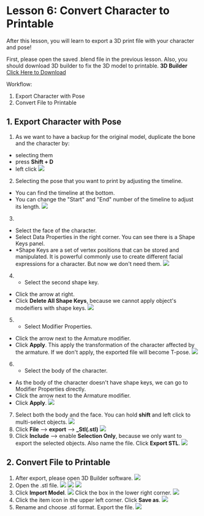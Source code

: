 # Lesson 6: Convert Character to Printable
After this lesson, you will learn to export a 3D print file with your character and pose!

First, please open the saved .blend file in the previous lesson.
Also, you should download 3D builder to fix the 3D model to printable.
**3D Builder** [Click Here to Download](https://3d-builder.en.uptodown.com/windows/download)

Workflow: 
1. Export Character with Pose
2. Convert File to Printable

## 1. Export Character with Pose
1. As we want to have a backup for the original model, duplicate the bone and the character by:
- selecting them 
- press **Shift + D**
- left click
![](/Lesson6/duplicate.gif)
2. Selecting the pose that you want to print by adjusting the timeline. 
- You can find the timeline at the bottom.
- You can change the "Start" and "End" number of the timeline to adjust its length. 
![](/Lesson6/timeline.gif)
3. 
- Select the face of the character. 
- Select Data Properties in the right corner. You can see there is a Shape Keys panel.
- *Shape Keys are a set of vertex positions that can be stored and manipulated. It is powerful commonly use to create different facial expressions for a character. But now we don't need them.
![](/Lesson6/shapekey1.gif)
4. - Select the second shape key. 
- Click the arrow at right. 
- Click **Delete All Shape Keys**, because we cannot apply object's modeifiers with shape keys.
![](/Lesson6/shapekey2.gif)
5. - Select Modifier Properties. 
- Click the arrow next to the Armature modifier. 
- Click **Apply**. This apply the transformation of the character affected by the armature. If we don't apply, the exported file will become T-pose.
![](/Lesson6/modifier1.gif)
6. - Select the body of the character. 
- As the body of the character doesn't have shape keys, we can go to Modifier Properties directly. 
- Click the arrow next to the Armature modifier. 
- Click **Apply**.
![](/Lesson6/modifier2.gif)
7. Select both the body and the face. You can hold **shift** and left click to multi-select objects.
![](/Lesson6/export_stl.gif)
8. Click **File** --> **export** --> **_Stl(.stl)**
![](/Lesson6/exportstl2.png)
9. Click **Include** --> enable **Selection Only**, because we only want to export the selected objects. Also name the file. Click **Export STL**.
![](/Lesson6/exportstl3.png)

## 2. Convert File to Printable
1. After export, please open 3D Builder software.
![](/Lesson6/lesson6-1.png)
2. Open the .stl file.
![](/Lesson6/lesson6-2.png)
![](/Lesson6/lesson6-3.png)
![](/Lesson6/lesson6-4.png)
3. Click **Import Model**.
![](/Lesson6/lesson6-5.png)
Click the box in the lower right corner.
![](/Lesson6/lesson6-6.png)
4. Click the item icon in the upper left corner.
Click **Save as**.
![](/Lesson6/lesson6-7.png)
5. Rename and choose .stl format.
Export the file.
![](/Lesson6/lesson6-8.png)